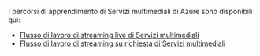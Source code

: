 I percorsi di apprendimento di Servizi multimediali di Azure sono disponibili qui:

* [Flusso di lavoro di streaming live di Servizi multimediali](https://azure.microsoft.com/documentation/learning-paths/media-services-streaming-live/)
* [Flusso di lavoro di streaming su richiesta di Servizi multimediali](https://azure.microsoft.com/documentation/learning-paths/media-services-streaming-on-demand/)


<!--HONumber=Feb17_HO3-->



